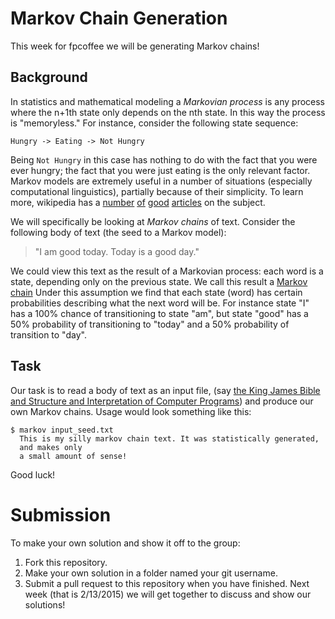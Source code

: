 # Markov Chain Generation
This week for fpcoffee we will be generating Markov chains!

## Background
In statistics and mathematical modeling a *Markovian process* is any
process where
the n+1th state only depends on the nth state. In this way the process
is "memoryless."
For instance, consider the following state sequence:
```
Hungry -> Eating -> Not Hungry
```
Being `Not Hungry` in this case has nothing to do with the fact that
you were ever hungry;
the fact that you were just eating is the only relevant factor. Markov
models are extremely
useful in a number of situations (especially computational
linguistics), partially because
of their simplicity. To learn more, wikipedia has a
[number](http://en.wikipedia.org/wiki/Markov_property)
[of](http://en.wikipedia.org/wiki/Markov_process)
[good](http://en.wikipedia.org/wiki/Hidden_Markov_model)
[articles](http://en.wikipedia.org/wiki/Markov_model) on the subject.

We will specifically be looking at *Markov chains* of text. Consider
the following body
of text (the seed to a Markov model):
> "I am good today. Today is a good day."

We could view this text as the result of a Markovian process: each
word is a state,
depending only on the previous state. We call this result a
[Markov chain](http://en.wikipedia.org/wiki/Markov_chain)
Under this assumption we find that each state (word) has certain
probabilities describing
what the next word will be. For instance state "I" has a 100% chance
of transitioning to
state "am", but state "good" has a 50% probability of transitioning to
"today" and a 50% probability
of transition to "day".

## Task
Our task is to read a body of text as an input file, (say
[the King James Bible and Structure and Interpretation of Computer Programs](http://kingjamesprogramming.tumblr.com/))
and produce our own Markov chains. Usage would look something like
this:
```
$ markov input_seed.txt
  This is my silly markov chain text. It was statistically generated,
  and makes only
  a small amount of sense!
  ```
  Good luck!

# Submission
To make your own solution and show it off to the group:
1. Fork this repository.
2. Make your own solution in a folder named your git username.
3. Submit a pull request to this repository when you have finished.
Next week (that is 2/13/2015) we will get together to discuss and show
our solutions!
